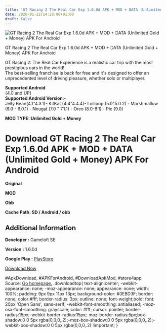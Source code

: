 ```yaml
---
title: 'GT Racing 2 The Real Car Exp 1.6.0d APK + MOD + DATA (Unlimited Gold + Money) APK For Android'
date: 2020-01-22T14:28:00+01:00
draft: false
---
```


![GT Racing 2 The Real Car Exp 1.6.0d APK + MOD + DATA (Unlimited Gold + Money) APK For Android](https://i2.wp.com/apkhome.net/wp-content/uploads/2020/01/GT-Racing-2-The-Real-Car-Exp-1.6.0d-APK-MOD-DATA-Unlimited-Gold-Money.png "GT Racing 2 The Real Car Exp 1.6.0d APK + MOD + DATA (Unlimited Gold + Money) APK For Android")

  

GT Racing 2 The Real Car Exp 1.6.0d APK + MOD + DATA (Unlimited Gold + Money) APK For Android

GT Racing 2: The Real Car Experience is a realistic car trip with the most prestigious cars in the world!  
The best-selling franchise is back for free and it's designed to offer an unprecedented level of driving pleasure, whether solo or multiplayer.

**Supported Android**  
{4.0 and UP}  
**Supported Android Version**:-  
Jelly Bean(4.1"4.3.1)- KitKat (4.4"4.4.4)- Lollipop (5.0"5.0.2) - Marshmallow (6.0 - 6.0.1) - Nougat (7.0 " 7.1.1) - Oreo (8.0-8.1) - Pie (9.0)

**MOD TYPE: Unlimited Gold + Money**

Download GT Racing 2 The Real Car Exp 1.6.0d APK + MOD + DATA (Unlimited Gold + Money) APK For Android
======================================================================================================

**Original**

**MOD**

**Obb**

**Cache Path: SD / Android / obb**

Additional Information
----------------------

**Developer :** Gameloft SE

**Version :** 1.6.0d

**Google Play :** [PlayStore](https://play.google.com/store/apps/details?id=com.gameloft.android.ANMP.GloftRAHM#)

  

[Download Now](https://store4app.co/post/gt-racing-2-the-real-car-exp-1-6-0d-apk-mod-data-unlimited-gold-money-apk-for-android_1579696654)

  
#ApkDownload, #APKForAndroid, #DownloadApkMod, #store4app  
Source: [Go homepage.](https://store4app.co/post/gt-racing-2-the-real-car-exp-1-6-0d-apk-mod-data-unlimited-gold-money-apk-for-android_1579696654) .downloadtop{ text-align:center; -webkit-appearance: none; -moz-appearance: none; appearance: none; width: 100%; padding: 9px 9px 11px 13px; background-color: #0EBD3F; border: none; color:#fff; border-radius: 3px; outline: none; font-weight;bold; font: 20px 'Open Sans', sans-serif; -webkit-font-smoothing: antialiased; -moz-osx-font-smoothing: grayscale; color: #fff; cursor: pointer; border-radius:15px;-webkit-border-radius:15px;-moz-border-radius:5px;box-shadow:0 0 5px rgba(0,0,0,.2);-moz-box-shadow:0 0 5px rgba(0,0,0,.2);-webkit-box-shadow:0 0 5px rgba(0,0,0,.2) !important; }